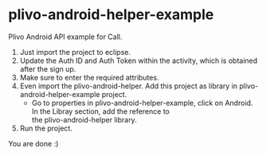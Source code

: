 plivo-android-helper-example
============================

Plivo Android API example for Call.

1. Just import the project to eclipse.
2. Update the Auth ID and Auth Token within the activity, which is obtained after the sign up.
3. Make sure to enter the required attributes.
4. Even import the plivo-android-helper. Add this project as library in plivo-android-helper-example project.
      - Go to properties in plivo-android-helper-example, click on Android. In the Libray section, add the reference to   
        the plivo-android-helper library.
5. Run the project.

You are done :)
